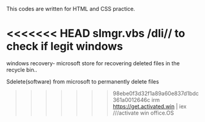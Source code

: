 This codes are written for HTML and CSS practice.

<<<<<<< HEAD
 slmgr.vbs /dli// to check if legit windows
=======
windows recovery- microsoft store for recovering deleted files in the recycle bin..

Sdelete(software) from microsoft to permanently delete files
>>>>>>> 98ebe0f3d32f1a89a60e837d1bdc361a0012646c
irm https://get.activated.win | iex ///activate win office.OS
